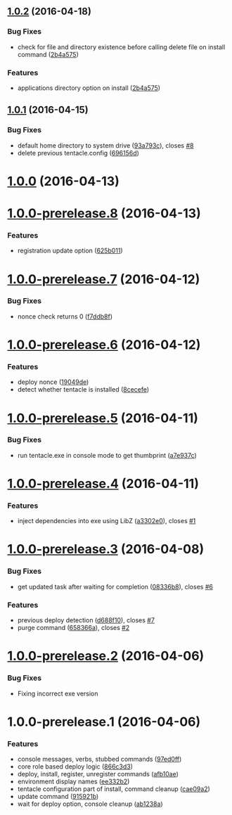 <a name="1.0.2"></a>
## [1.0.2](https://github.com/zywave/OctopusDeploy-Nautilus/compare/1.0.1...v1.0.2) (2016-04-18)


### Bug Fixes

* check for file and directory existence before calling delete file on install command ([2b4a575](https://github.com/zywave/OctopusDeploy-Nautilus/commit/2b4a575))

### Features

* applications directory option on install ([2b4a575](https://github.com/zywave/OctopusDeploy-Nautilus/commit/2b4a575))


<a name="1.0.1"></a>
## [1.0.1](https://github.com/zywave/OctopusDeploy-Nautilus/compare/1.0.0...v1.0.1) (2016-04-15)


### Bug Fixes

* default home directory to system drive ([93a793c](https://github.com/zywave/OctopusDeploy-Nautilus/commit/93a793c)), closes [#8](https://github.com/zywave/OctopusDeploy-Nautilus/issues/8)
* delete previous tentacle.config ([696156d](https://github.com/zywave/OctopusDeploy-Nautilus/commit/696156d))



<a name="1.0.0"></a>
# [1.0.0](https://github.com/zywave/OctopusDeploy-Nautilus/compare/1.0.0-prerelease.8...v1.0.0) (2016-04-13)




<a name="1.0.0-prerelease.8"></a>
# [1.0.0-prerelease.8](https://github.com/zywave/OctopusDeploy-Nautilus/compare/1.0.0-prerelease.7...v1.0.0-prerelease.8) (2016-04-13)


### Features

* registration update option ([625b011](https://github.com/zywave/OctopusDeploy-Nautilus/commit/625b011))



<a name="1.0.0-prerelease.7"></a>
# [1.0.0-prerelease.7](https://github.com/zywave/OctopusDeploy-Nautilus/compare/1.0.0-prerelease.6...v1.0.0-prerelease.7) (2016-04-12)


### Bug Fixes

* nonce check returns 0 ([f7ddb8f](https://github.com/zywave/OctopusDeploy-Nautilus/commit/f7ddb8f))



<a name="1.0.0-prerelease.6"></a>
# [1.0.0-prerelease.6](https://github.com/zywave/OctopusDeploy-Nautilus/compare/1.0.0-prerelease.5...v1.0.0-prerelease.6) (2016-04-12)


### Features

* deploy nonce ([19049de](https://github.com/zywave/OctopusDeploy-Nautilus/commit/19049de))
* detect whether tentacle is installed ([8cecefe](https://github.com/zywave/OctopusDeploy-Nautilus/commit/8cecefe))



<a name="1.0.0-prerelease.5"></a>
# [1.0.0-prerelease.5](https://github.com/zywave/OctopusDeploy-Nautilus/compare/1.0.0-prerelease.4...v1.0.0-prerelease.5) (2016-04-11)


### Bug Fixes

* run tentacle.exe in console mode to get thumbprint ([a7e937c](https://github.com/zywave/OctopusDeploy-Nautilus/commit/a7e937c))



<a name="1.0.0-prerelease.4"></a>
# [1.0.0-prerelease.4](https://github.com/zywave/OctopusDeploy-Nautilus/compare/1.0.0-prerelease.3...v1.0.0-prerelease.4) (2016-04-11)


### Features

* inject dependencies into exe using LibZ ([a3302e0](https://github.com/zywave/OctopusDeploy-Nautilus/commit/a3302e0)), closes [#1](https://github.com/zywave/OctopusDeploy-Nautilus/issues/1)



<a name="1.0.0-prerelease.3"></a>
# [1.0.0-prerelease.3](https://github.com/zywave/OctopusDeploy-Nautilus/compare/1.0.0-prerelease.2...v1.0.0-prerelease.3) (2016-04-08)


### Bug Fixes

* get updated task after waiting for completion ([08336b8](https://github.com/zywave/OctopusDeploy-Nautilus/commit/08336b8)), closes [#6](https://github.com/zywave/OctopusDeploy-Nautilus/issues/6)

### Features

* previous deploy detection ([d688f10](https://github.com/zywave/OctopusDeploy-Nautilus/commit/d688f10)), closes [#7](https://github.com/zywave/OctopusDeploy-Nautilus/issues/7)
* purge command ([658366a](https://github.com/zywave/OctopusDeploy-Nautilus/commit/658366a)), closes [#2](https://github.com/zywave/OctopusDeploy-Nautilus/issues/2)



<a name="1.0.0-prerelease.2"></a>
# [1.0.0-prerelease.2](https://github.com/zywave/OctopusDeploy-Nautilus/compare/1.0.0-prerelease.0...v1.0.0-prerelease.2) (2016-04-06)


### Bug Fixes

* Fixing incorrect exe version

<a name="1.0.0-prerelease.1"></a>
# 1.0.0-prerelease.1 (2016-04-06)


### Features

* console messages, verbs, stubbed commands ([97ed0ff](https://github.com/zywave/OctopusDeploy-Nautilus/commit/97ed0ff))
* core role based deploy logic ([866c3d3](https://github.com/zywave/OctopusDeploy-Nautilus/commit/866c3d3))
* deploy, install, register, unregister commands ([afb10ae](https://github.com/zywave/OctopusDeploy-Nautilus/commit/afb10ae))
* environment display names ([ee332b2](https://github.com/zywave/OctopusDeploy-Nautilus/commit/ee332b2))
* tentacle configuration part of install, command cleanup ([cae09a2](https://github.com/zywave/OctopusDeploy-Nautilus/commit/cae09a2))
* update command ([915921b](https://github.com/zywave/OctopusDeploy-Nautilus/commit/915921b))
* wait for deploy option, console cleanup ([ab1238a](https://github.com/zywave/OctopusDeploy-Nautilus/commit/ab1238a))



